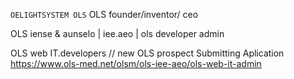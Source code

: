 `OELIGHTSYSTEM OLS`
OLS founder/inventor/ ceo

OLS iense & aunselo | iee.aeo |
ols developer admin

OLS web IT.developers
//
new OLS prospect 
Submitting Aplication
https://www.ols-med.net/olsm/ols-iee-aeo/ols-web-it-admin
